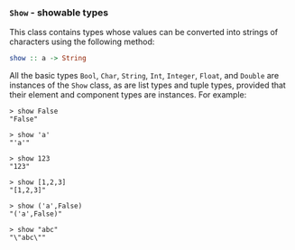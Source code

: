 ### `Show` - showable types
This class contains types whose values can be converted into strings of characters using the following method:
```Haskell
show :: a -> String

```
All the basic types `Bool`, `Char`, `String`, `Int`, `Integer`, `Float`, and `Double` are instances of the `Show` class, as are list types and tuple types, provided that their element and component types are instances. For example:
```Shell
> show False
"False"

> show 'a'
"'a'"

> show 123
"123"

> show [1,2,3]
"[1,2,3]"

> show ('a',False)
"('a',False)"

> show "abc"
"\"abc\""

```
